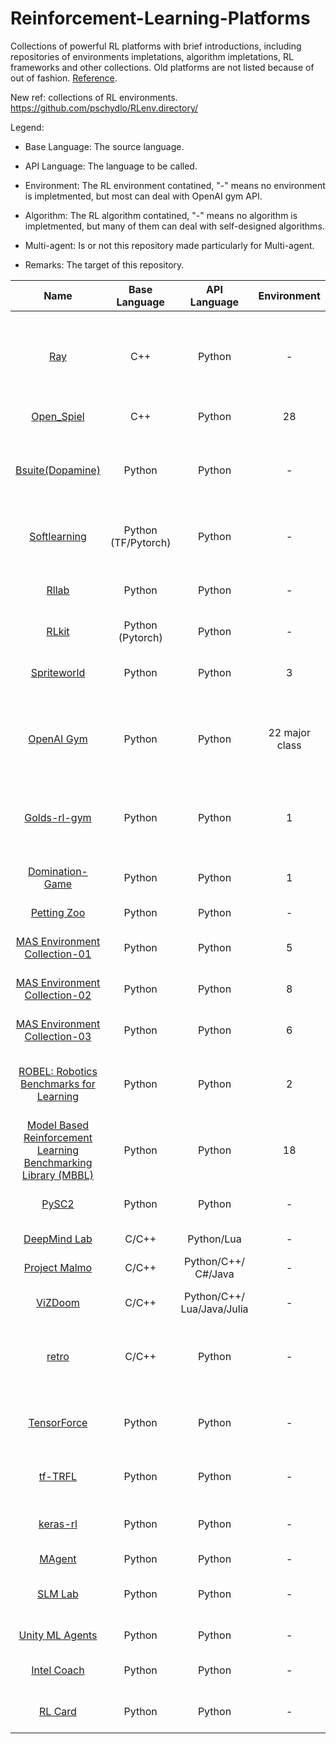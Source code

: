 # Reinforcement-Learning-Platforms
Collections of powerful RL platforms with brief introductions, including repositories of environments impletations, algorithm impletations, RL frameworks and other collections. Old platforms are not listed because of out of fashion. [Reference](https://github.com/aikorea/awesome-rl/blob/master/README.md).

New ref: collections of RL environments. https://github.com/pschydlo/RLenv.directory/

Legend:

* Base Language: The source language.

* API Language: The language to be called.

* Environment: The RL environment contatined, "-" means no environment is impletmented, but most can deal with OpenAI gym API.

* Algorithm: The RL algorithm contatined, "-" means no algorithm is impletmented, but many of them can deal with self-designed algorithms.

* Multi-agent: Is or not this repository made particularly for Multi-agent.

* Remarks: The target of this repository.

| Name | Base Language | API Language | Environment | Algorithm | Multi-agent | Remarks |
| :-----: | :----: | :----: | :----: | :----: | :----: | :----: |
| [Ray](https://github.com/ray-project/ray) | C++ | Python | - | 20+ | N | RL framework,<br>distributed,<br>hyperparameter tuning,<br>RLlib,<br>accelerate,<br>**able to work for Multi-agent RL**. |
| [Open_Spiel](https://github.com/deepmind/open_spiel) | C++ | Python | 28 | 24 | Y | Game Theory with RL,<br>Multi-agent. |
| [Bsuite(Dopamine)](https://github.com/deepmind/bsuite) | Python | Python | - | - | N | Architecture,<br>architecture research,<br>comprehensive studies,<br>visualization,<br>algorithmic research,<br>instruction |
| [Softlearning](https://github.com/rail-berkeley/softlearning) | Python<br>(TF/Pytorch) | Python | - | 5 | N | Training framework,<br>maximum entropy,<br>continuous,<br>with Ray. |
| [Rllab](https://github.com/rll/rllab) | Python | Python | - | 8 | N | Training framework,<br>continuous control tasks,<br>algorithm implementations. |
| [RLkit](https://github.com/vitchyr/rlkit) | Python (Pytorch) | Python | - | 7 | N | Algorithms,<br>PyTorch. |
| [Spriteworld](https://github.com/deepmind/spriteworld) | Python | Python | 3 | - | N | Flexibility,<br>procedurally generating Multi-object scenes,<br>simple interface. |
| [OpenAI Gym](https://github.com/openai/gym) | Python | Python | 22 major class | 2+ | N | Toolkit,<br>standardized set of environments and AIP format.<br>Basis for most RL environments. |
| [Golds-rl-gym](https://github.com/allentran/golds-rl-gym) | Python | Python | 1 | 2 | Y | Continous control RL algorithms,<br>Multi-agent environments,<br>based on OpenAI Gym API. |
| [Domination-Game](https://github.com/noio/Domination-Game) | Python | Python | 1 | - | Y | Simulation engine,<br>Multi-agent competitive game. |
| [Petting Zoo](https://www.pettingzoo.ml/envs) | Python | Python | - | - | Y | Integrate many environments | |
| [MAS Environment Collection-01](https://github.com/koulanurag/ma-gym) | Python | Python | 5 | - | Y | Collection,<br>Multi-agent OpenAI gym environments. |
| [MAS Environment Collection-02](https://github.com/cjm715/mgym) | Python | Python | 8 | - | Y | Collection,<br>Multi-agent OpenAI gym environments. |
| [MAS Environment Collection-03](https://github.com/wwxFromTju/deepmind_MAS_enviroment) | Python | Python | 6 | - | Y | Collection,<br>Multi-agent enviroments. |
| [ROBEL: Robotics Benchmarks for Learning](https://github.com/google-research/robel) | Python | Python | 2 | - | N | Platform,<br>cost-effective robots,<br>associated RL environments,<br>Gym-compliant API. |
| [Model Based Reinforcement Learning Benchmarking Library (MBBL)](https://github.com/WilsonWangTHU/mbbl) | Python | Python | 18 | 18+ | N | Collection of MBRL algorithms, 18 benchmarking environments for MBRL. |
| [PySC2](https://github.com/deepmind/pysc2) | Python | Python | - | 1+ | Y |  StarCraft II Learning Environment<br>(SC2LE). |
| [DeepMind Lab](https://github.com/deepmind/lab) | C/C++ | Python/Lua | - | 1+ | N | Customisable 3D platform. |
| [Project Malmo](https://github.com/Microsoft/malmo) | C/C++ | Python/C++/<br>C#/Java | - | 1+ | N | Minecraft environment. |
| [ViZDoom](https://github.com/Marqt/ViZDoom) | C/C++ | Python/C++/<br>Lua/Java/Julia | - | 1+ | N | Doom-based environment,<br>raw visual information. |
| [retro](https://github.com/openai/retro) | C/C++ | Python | - | 9+ | N | Video game emulators.<br>Supports SNES and Sega Genesis.<br>Compatible with OpenAI gym. |
| [TensorForce](https://github.com/reinforceio/tensorforce) | Python | Python | - | - | N | RL with TensorFlow,<br>Gitter support,<br>OpenAI Gym/Universe/DeepMind Lab integration. |
| [tf-TRFL](https://github.com/deepmind/trfl/) | Python | Python | - | - | N | TensorFlow,<br>useful building blocks for RL agents. |
| [keras-rl](https://github.com/matthiasplappert/keras-rl) | Python | Python | - | - | N | RL algorithms,<br>Keras,<br>compatibley with OpenAI. |
| [MAgent](https://github.com/geek-ai/MAgent) | Python | Python | - | - | Y | Many-agent RL. 
| [SLM Lab](https://github.com/kengz/SLM-Lab) | Python | Python | - | 16+ | N | Canonical RL algorithms,<br>reusable modular components, reproductivable.
| [Unity ML Agents](https://github.com/Unity-Technologies/ml-agents) | Python | Python | - | 16+ | Y | RL environments,<br>Unity Editor.
| [Intel Coach](https://github.com/NervanaSystems/coach) | Python | Python | - | 9+ | N | Implementations,<br>state-of-the-art algorithms.
| [RL Card](https://github.com/datamllab/rlcard) | Python | Python | - | 8 | Y | Toolkit,<br>card games,<br>environments.
